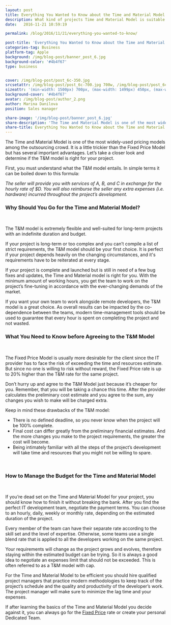 ```yaml
---
layout: post
title: Everything You Wanted to Know about the Time and Material Model
description: What kind of projects Time and Material Model is suitable for. What you need to know about this engagement model before going for it.
date:   2016-11-21 10:59:19

permalink: /blog/2016/11/21/everything-you-wanted-to-know/

post-title: 'Everything You Wanted to Know about the Time and Material Model'
categories-tag: Business
platform-tag: Apple
background: /img/blog-post/banner_post_6.jpg
background-color: '#4b4f67'
type: business


cover: /img/blog-post/post_6c-350.jpg
srcsetattr: /img/blog-post/post_6c-700.jpg 700w, /img/blog-post/post_6c-450.jpg 450w, /img/blog-post/post_6c-350.jpg 350w
sizeattr: '(min-width: 1500px) 700px, (max-width: 1499px) 450px, (max-width: 1000px) 350px, 700px'
background-cover: '#4b4f67'
avatar: /img/blog-post/author_2.png
author: Marina Danilova
position: Sales manager

share-image: '/img/blog-post/banner_post_6.jpg'
share-description: 'The Time and Material Model is one of the most widely-used pricing models among the outsourcing crowd. It is a little trickier than the Fixed Price Model but has several important advantages. Let’s take a closer look and determine if the T&M model is right for your project.'
share-title: Everything You Wanted to Know about the Time and Material Model
---
```


<div class="post-body p-t-6rem">
    <p>The Time and Material Model is one of the most widely-used pricing models among the outsourcing crowd. It is a little trickier than the Fixed Price Model but has several important advantages. Let’s take a closer look and determine if the T&M model is right for your project.</p>
    <p>First, you must understand what the T&M model entails. In simple terms it can be boiled down to this formula:</p>
    <p><i>The seller will provide you with services of A, B, and C in exchange for the hourly rate of $D. You will also reimburse the seller any extra expenses (i.e. hardware) incurred throughout the project’s development.</i></p>
    <h3>Why Should You Go for the Time and Material Model?</h3><br>
    <p>The T&M model is extremely flexible and well-suited for long-term projects with an indefinite duration and budget.</p>
    <p>If your project is long-term or too complex and you can’t compile a list of strict requirements, the T&M model should be your first choice. It is perfect if your project depends heavily on the changing circumstances, and it's requirements have to be reiterated at every stage.</p>
    <p>If your project is complete and launched but is still in need of a few bug fixes and updates, the Time and Material model is right for you. With the minimum amount of working hours, you get the team to work on the project’s fine-tuning in accordance with the ever-changing demands of the market.</p>
    <p>If you want your own team to work alongside remote developers, the T&M model is a great choice. As overall results can be impacted by the co-dependence between the teams, modern time-management tools should be used to guarantee that every hour is spent on completing the project and not wasted.</p>
    <h3>What You Need to Know before Agreeing to the T&M Model</h3><br>
    <p>The Fixed Price Model is usually more desirable for the client since the IT provider has to face the risk of exceeding the time and resources estimate. But since no one is willing to risk without reward, the Fixed Price rate is up to 20% higher than the T&M rate for the same project.</p>
    <p>Don’t hurry up and agree to the T&M Model just because it’s cheaper for you. Remember, that you will be taking a chance this time. After the provider calculates the preliminary cost estimate and you agree to the sum, any changes you wish to make will be charged extra.</p>
    <p>Keep in mind these drawbacks of the T&M model:</p>
    <ul>
        <li>There is no defined deadline, so you never know when the project will be 100% complete.</li>
        <li>Final cost can differ greatly from the preliminary financial estimates. And the more changes you make to the project requirements, the greater the cost will become.</li>
        <li>Being intimately familiar with all the steps of the project’s development will take time and resources that you might not be willing to spare.</li>
    </ul><br>
    <h3>How to Manage the Budget for the Time and Material Model</h3><br>
    <p>If you’re dead set on the Time and Material Model for your project, you should know how to finish it without breaking the bank. After you find the perfect IT development team, negotiate the payment terms. You can choose to an hourly, daily, weekly or monthly rate, depending on the estimated duration of the project.</p>
    <p>Every member of the team can have their separate rate according to the skill set and the level of expertise. Otherwise, some teams use a single blend rate that is applied to all the developers working on the same project.</p>
    <p>Your requirements will change as the project grows and evolves, therefore staying within the estimated budget can be trying. So it is always a good idea to negotiate an expenses limit that should not be exceeded. This is often referred to as a T&M model with cap.</p>
    <p>For the Time and Material Model to be efficient you should hire qualified project managers that practice modern methodologies to keep track of the project’s schedule and the quality and productivity of the developer’s work. The project manager will make sure to minimize the lag time and your expenses.</p>
    <p>If after learning the basics of the Time and Material Model you decide against it, you can always go for the <a href="/blog/2016/11/08/fixed-price-model/">Fixed Price</a> rate or create your personal Dedicated Team.</p>
</div>
